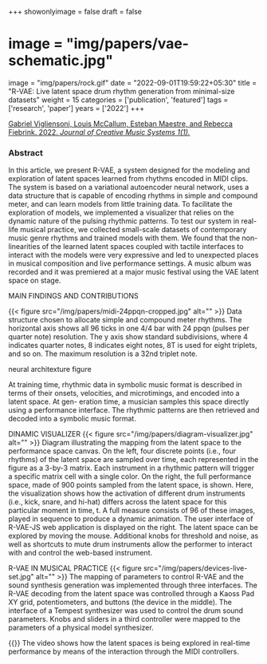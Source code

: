 +++
showonlyimage = false
draft = false
# image = "img/papers/vae-schematic.jpg"
image = "img/papers/rock.gif"
date = "2022-09-01T19:59:22+05:30"
title = "R-VAE: Live latent space drum rhythm generation from minimal-size datasets"
weight = 15
categories = ['publication', 'featured']
tags = ['research', 'paper']
years = ['2022']
+++


<!--more-->

[Gabriel Vigliensoni, Louis McCallum, Esteban Maestre, and Rebecca Fiebrink. 2022.  _Journal of Creative Music Systems 1(1)._](https://doi.org/10.5920/jcms.902)

### Abstract

In this article, we present R-VAE, a system designed for the modeling and exploration of latent spaces learned from rhythms encoded in MIDI clips. The system is based on a variational autoencoder neural network, uses a data structure that is capable of encoding rhythms in simple and compound meter, and can learn models from little training data. To facilitate the exploration of models, we implemented a visualizer that relies on the dynamic nature of the pulsing rhythmic patterns. To test our system in real-life musical practice, we collected small-scale datasets of contemporary music genre rhythms and trained models with them. We found that the non-linearities of the learned latent spaces coupled with tactile interfaces to interact with the models were very expressive and led to unexpected places in musical composition and live performance settings. A music album was recorded and it was premiered at a major music festival using the VAE latent space on stage.

MAIN FINDINGS AND CONTRIBUTIONS




{{< figure src="/img/papers/midi-24ppqn-cropped.jpg" alt="" >}}
Data structure chosen to allocate simple and compound meter rhythms. The
horizontal axis shows all 96 ticks in one 4/4 bar with 24 ppqn (pulses per quarter note)
resolution. The y axis show standard subdivisions, where 4 indicates quarter notes, 8 indicates eight notes, 8T is used for eight triplets, and so on. The maximum resolution is a 32nd triplet note.

neural architexture figure

At training time, rhythmic data in symbolic music format is described in terms of their onsets, velocities, and microtimings, and encoded into a latent space. At gen- eration time, a musician samples this space directly using a performance interface. The rhythmic patterns are then retrieved and decoded into a symbolic music format.




DINAMIC VISUALIZER
{{< figure src="/img/papers/diagram-visualizer.jpg" alt="" >}}
Diagram illustrating the mapping from the latent space to the performance space canvas. On the left, four discrete points (i.e., four rhythms) of the latent space are sampled over time, each represented in the figure as a 3-by-3 matrix. Each instrument in a rhythmic pattern will trigger a specific matrix cell with a single color. On the right, the full performance space, made of 900 points sampled from the latent space, is shown. Here, the visualization shows how the activation of different drum instruments (i.e., kick, snare, and hi-hat) differs across the latent space for this particular moment in time, t. A full measure consists of 96 of these images, played in sequence to produce a dynamic animation.
The user interface of R-VAE-JS web application is displayed on the right. The latent space can be explored by moving the mouse. Additional knobs for threshold and noise, as well as shortcuts to mute drum instruments allow the performer to interact with and control the web-based instrument. 

R-VAE IN MUSICAL PRACTICE
{{< figure src="/img/papers/devices-live-set.jpg" alt="" >}}
The mapping of parameters to control R-VAE and the sound synthesis generation was implemented through three interfaces. The R-VAE decoding from the latent space was controlled through a Kaoss Pad XY grid, potentiometers, and buttons (the device in the middle). The interface of a Tempest synthesizer was used to control the drum sound parameters. Knobs and sliders in a third controller were mapped to the parameters of a physical model synthesizer.
<!-- {{< figure src="/img/papers/g1.gif" alt="" >}} -->

{{<youtube-custom id="Kib8Bk2nPEA" yt_start="200" autoplay="false" width="200px" height="200px" color="white" modestbranding="1">}}
The video shows how the latent spaces is being explored in real-time performance by means of the interaction through the MIDI controllers.

